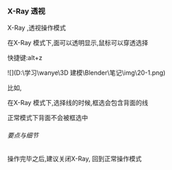 ### X-Ray 透视

X-Ray ,透视操作模式

在X-Ray 模式下,面可以透明显示,鼠标可以穿透选择

快捷键:alt+z

![](D:\学习\wanye\3D 建模\Blender\笔记\img\20-1.png)

比如,

在X-Ray 模式下,选择线的时候,框选会包含背面的线

正常模式下背面不会被框选中



###### 要点与细节

操作完毕之后,建议关闭X-Ray, 回到正常操作模式